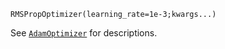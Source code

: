 ```
RMSPropOptimizer(learning_rate=1e-3;kwargs...)
```

See [`AdamOptimizer`](@ref) for descriptions.
